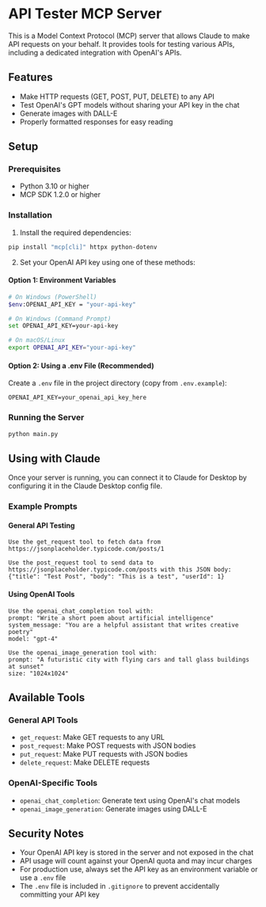 # API Tester MCP Server

This is a Model Context Protocol (MCP) server that allows Claude to make API requests on your behalf. It provides tools for testing various APIs, including a dedicated integration with OpenAI's APIs.

## Features

- Make HTTP requests (GET, POST, PUT, DELETE) to any API
- Test OpenAI's GPT models without sharing your API key in the chat
- Generate images with DALL-E
- Properly formatted responses for easy reading

## Setup

### Prerequisites

- Python 3.10 or higher
- MCP SDK 1.2.0 or higher

### Installation

1. Install the required dependencies:

```bash
pip install "mcp[cli]" httpx python-dotenv
```

2. Set your OpenAI API key using one of these methods:

#### Option 1: Environment Variables

```bash
# On Windows (PowerShell)
$env:OPENAI_API_KEY = "your-api-key"

# On Windows (Command Prompt)
set OPENAI_API_KEY=your-api-key

# On macOS/Linux
export OPENAI_API_KEY="your-api-key"
```

#### Option 2: Using a .env File (Recommended)

Create a `.env` file in the project directory (copy from `.env.example`):

```
OPENAI_API_KEY=your_openai_api_key_here
```

### Running the Server

```bash
python main.py
```

## Using with Claude

Once your server is running, you can connect it to Claude for Desktop by configuring it in the Claude Desktop config file.

### Example Prompts

#### General API Testing

```
Use the get_request tool to fetch data from https://jsonplaceholder.typicode.com/posts/1
```

```
Use the post_request tool to send data to https://jsonplaceholder.typicode.com/posts with this JSON body: {"title": "Test Post", "body": "This is a test", "userId": 1}
```

#### Using OpenAI Tools

```
Use the openai_chat_completion tool with:
prompt: "Write a short poem about artificial intelligence"
system_message: "You are a helpful assistant that writes creative poetry"
model: "gpt-4"
```

```
Use the openai_image_generation tool with:
prompt: "A futuristic city with flying cars and tall glass buildings at sunset"
size: "1024x1024"
```

## Available Tools

### General API Tools

- `get_request`: Make GET requests to any URL
- `post_request`: Make POST requests with JSON bodies
- `put_request`: Make PUT requests with JSON bodies
- `delete_request`: Make DELETE requests

### OpenAI-Specific Tools

- `openai_chat_completion`: Generate text using OpenAI's chat models
- `openai_image_generation`: Generate images using DALL-E

## Security Notes

- Your OpenAI API key is stored in the server and not exposed in the chat
- API usage will count against your OpenAI quota and may incur charges
- For production use, always set the API key as an environment variable or use a `.env` file
- The `.env` file is included in `.gitignore` to prevent accidentally committing your API key
